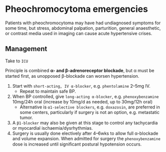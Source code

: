 # Pheochromocytoma emergencies

Patients with pheochromocytoma may have had undiagnosed symptoms for some
time, but stress, abdominal palpation, parturition, general anaesthetic, or contrast
media used in imaging can cause acute hypertensive crises.

## Management 

Take to `ICU`

Principle is combined **α- and β-adrenoreceptor blockade**, but α must be started ﬁrst,
as unopposed β-blockade can worsen hypertension.

1. Start with `short-acting, IV α-blocker`, e.g. `phentolamine` 2–5mg IV. 
	- Repeat to maintain safe BP.
2. When BP controlled, give `long-acting α-blocker`, e.g. `phenoxybenzamine` 10mg/24h oral (increase by 10mg/d as needed, up to 30mg/12h oral) 
	- Alternative is `α1-selective blockers`, e.g. `doxazosin`, are preferred in some centers, particularly if surgery is not an option, e.g. metastatic tumor.
3. A `β1-blocker` may also be given at this stage to control any tachycardia or myocardial ischaemia/dysrhythmias.
4. Surgery is usually done electively after 4–6wks to allow full α-blockade and volume expansion. When admitted for surgery the `phenoxybenzamine` dose is increased until signiﬁcant postural hypotension occurs.